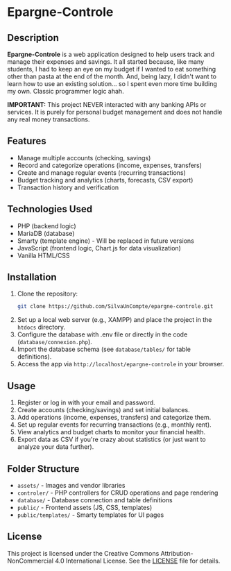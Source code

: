 # Epargne-Controle

## Description

**Epargne-Controle** is a web application designed to help users track and manage their expenses and savings. It all started because, like many students, I had to keep an eye on my budget if I wanted to eat something other than pasta at the end of the month. And, being lazy, I didn't want to learn how to use an existing solution... so I spent even more time building my own. Classic programmer logic ahah.

**IMPORTANT:** This project NEVER interacted with any banking APIs or services. It is purely for personal budget management and does not handle any real money transactions.

## Features

- Manage multiple accounts (checking, savings)
- Record and categorize operations (income, expenses, transfers)
- Create and manage regular events (recurring transactions)
- Budget tracking and analytics (charts, forecasts, CSV export)
- Transaction history and verification

## Technologies Used

- PHP (backend logic)
- MariaDB (database)
- Smarty (template engine) - Will be replaced in future versions
- JavaScript (frontend logic, Chart.js for data visualization)
- Vanilla HTML/CSS

## Installation

1. Clone the repository:
	```sh
	git clone https://github.com/SilvaUnCompte/epargne-controle.git
	```
2. Set up a local web server (e.g., XAMPP) and place the project in the `htdocs` directory.
3. Configure the database with .env file or directly in the code (`database/connexion.php`).
4. Import the database schema (see `database/tables/` for table definitions).
5. Access the app via `http://localhost/epargne-controle` in your browser.

## Usage

1. Register or log in with your email and password.
2. Create accounts (checking/savings) and set initial balances.
3. Add operations (income, expenses, transfers) and categorize them.
4. Set up regular events for recurring transactions (e.g., monthly rent).
5. View analytics and budget charts to monitor your financial health.
6. Export data as CSV if you're crazy about statistics (or just want to analyze your data further).

## Folder Structure

- `assets/` - Images and vendor libraries
- `controler/` - PHP controllers for CRUD operations and page rendering
- `database/` - Database connection and table definitions
- `public/` - Frontend assets (JS, CSS, templates)
- `public/templates/` - Smarty templates for UI pages

## License

This project is licensed under the Creative Commons Attribution-NonCommercial 4.0 International License. See the [LICENSE](LICENSE) file for details.